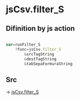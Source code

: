 # jsCsv.filter_S

## Difinition by js action

```js.js

var=runFilter_S
	?func=jsCsv.filter_S
		&srcTagString
		&destTagString
		&tabSepaFormuraString
```

## Src

-> [jsCsv.filter_S](https://github.com/puutaro/CommandClick/blob/master/app/src/main/java/com/puutaro/commandclick/fragment_lib/terminal_fragment/js_interface/JsCsv.kt#L459)


